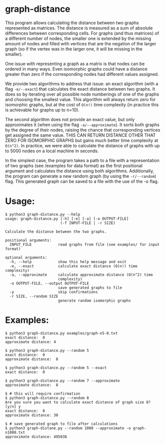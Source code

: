 # graph-distance
This program allows calculating the distance between two graphs represented as matrices.
The distance is measured as a sum of absolute differences between corresponding cells.
For graphs (and thus matrices) of a different number of nodes, the smaller one is extended by the missing amount of nodes
and filled with vertices that are the negation of the larger graph (so if the vertex was in the larger one, it will be missing in the smaller).

One issue with representing a graph as a matrix is that nodes can be ordered in many ways.
Even isomorphic graphs could have a distance greater than zero if the corresponding nodes had different values assigned.

We provide two algorithms to address that issue: an exact algorithm (with a flag `-e/--exact`) that calculates the exact distance between two graphs.
It does so by iterating over all possible node numberings of one of the graphs and choosing the smallest value.
This algorithm will always return zero for isomorphic graphs, but at the cost of `O(n!)` time complexity (in practice this is achievable for graphs up to n=10).

The second algorithm does not provide an exact value, but only approximates it (when using the flag `-a/--approximate`).
It sorts both graphs by the degree of their nodes, raising the chance that corresponding vertices get assigned the same value.
THIS CAN RETURN DISTANCE OTHER THAT ZERO FOR ISOMORPHIC GRAPHS but gains much better time complexity at `O(n^2)`.
In practice, we were able to calculate the distance of graphs with up to 5000 nodes on a local machine in seconds.

In the simplest case, the program takes a path to a file with a representation of two graphs (see /examples for data format) as the first positional argument
and calculates the distance using both algorithms.
Additionally, the program can generate a new random graph (by using the `-r/--random`) flag. This generated graph can be saved to a file with the use of the -o flag.

# Usage:
```
$ python3 graph-distance.py --help
usage: graph-distance.py [-h] [-e] [-a] [-o OUTPUT-FILE]
                         (-f INPUT-FILE | -r SIZE)

Calculate the distance between the two graphs.

positional arguments:
  INPUT_FILE            read graphs from file (see examples/ for input format)

optional arguments:
  -h, --help            show this help message and exit
  -e, --exact           calculate exact distance (O(n!) time complexity)
  -a, --approximate     calculate approximate distance (O(n^2) time
                        complexity)
  -o OUTPUT-FILE, --output OUTPUT-FILE
                        save generated graphs to file
  -y                    skip confirmations
  -r SIZE, --random SIZE
                        generate random isomorphic graphs
```

# Examples:
```
$ python3 graph-distance.py examples/graph-n5-0.txt
exact distance:  0
approximate distance: 4

$ python3 graph-distance.py --random 5
exact distance:  0
approximate distance:  8

$ python3 graph-distance.py --random 5 --exact
exact distance:  0

$ python3 graph-distance.py --random 7 --approximate
approximate distance:  8

$ # this will require confirmation
$ python3 graph-distance.py --random 8
Are you sure you want to calculate exact distance of graph size 8? [y/n] y
exact distance:  0
approximate distance: 30 

$ # save generated graph to file after calculations
$ python3 graph-distane.py --random 1000 --approximate -o graph-n1000.txt
approximate distance: 495038
```

